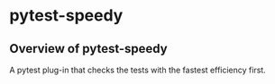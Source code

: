 # pytest-speedy

## Overview of pytest-speedy

A pytest plug-in that checks the tests with the fastest efficiency first.

